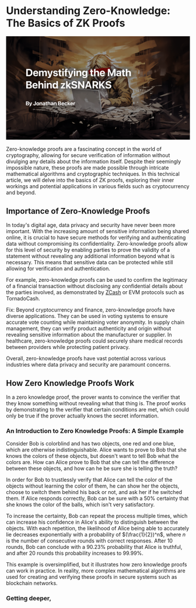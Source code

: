 # Understanding Zero-Knowledge: The Basics of ZK Proofs

![zk](https://raw.githubusercontent.com/Jon-Becker/research/main/papers/intro-to-zero-knowledge-proofs/preview.png?fw)

Zero-knowledge proofs are a fascinating concept in the world of cryptography, allowing for secure verification of information without divulging any details about the information itself. Despite their seemingly impossible nature, these proofs are made possible through intricate mathematical algorithms and cryptographic techniques. In this technical article, we will delve into the basics of ZK proofs, exploring their inner workings and potential applications in various fields such as cryptocurrency and beyond.

## Importance of Zero-Knowledge Proofs
In today's digital age, data privacy and security have never been more important. With the increasing amount of sensitive information being shared online, it is crucial to have secure methods for verifying and authenticating data without compromising its confidentiality. Zero-knowledge proofs allow for this level of security by enabling parties to prove the validity of a statement without revealing any additional information beyond what is necessary. This means that sensitive data can be protected while still allowing for verification and authentication.

For example, zero-knowledge proofs can be used to confirm the legitimacy of a financial transaction without disclosing any confidential details about the parties involved, as demonstrated by [ZCash](https://z.cash/) or EVM protocols such as TornadoCash. 

Fix:
Beyond cryptocurrency and finance, zero-knowledge proofs have diverse applications. They can be used in voting systems to ensure accurate vote counting while maintaining voter anonymity. In supply chain management, they can verify product authenticity and origin without revealing sensitive information about the manufacturer or supplier. In healthcare, zero-knowledge proofs could securely share medical records between providers while protecting patient privacy.

Overall, zero-knowledge proofs have vast potential across various industries where data privacy and security are paramount concerns.

## How Zero Knowledge Proofs Work
In a zero knowledge proof, the prover wants to convince the verifier that they know something without revealing what that thing is. The proof works by demonstrating to the verifier that certain conditions are met, which could only be true if the prover actually knows the secret information.

### An Introduction to Zero Knowledge Proofs: A Simple Example
Consider Bob is colorblind and has two objects, one red and one blue, which are otherwise indistinguishable. Alice wants to prove to Bob that she knows the colors of these objects, but doesn't want to tell Bob what the colors are. How can Alice prove to Bob that she can tell the difference between these objects, and how can he be sure she is telling the truth?

In order for Bob to trustlessly verify that Alice can tell the color of the objects without learning the color of them, he can show her the objects, choose to switch them behind his back or not, and ask her if he switched them. If Alice responds correctly, Bob can be sure with a $50\%$ certainty that she knows the color of the balls, which isn't very satisfactory. 

To increase the certainty, Bob can repeat the process multiple times, which can increase his confidence in Alice's ability to distinguish between the objects. With each repetition, the likelihood of Alice being able to accurately lie decreases exponentially with a probability of $(\frac{1}{2})^n$, where $n$ is the number of consecutive rounds with correct responses. After 10 rounds, Bob can conclude with a $90.23\%$ probability that Alice is truthful, and after 20 rounds this probability increases to $99.99\%$.

This example is oversimplified, but it illustrates how zero knowledge proofs can work in practice. In reality, more complex mathematical algorithms are used for creating and verifying these proofs in secure systems such as blockchain networks.

### Getting deeper, 